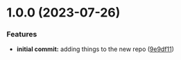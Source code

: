 # 1.0.0 (2023-07-26)


### Features

* **initial commit:** adding things to the new repo ([9e9df11](https://github.com/luvsscorpius/basic-google-calendar/commit/9e9df114332e3e8c53febd0bb85aef05854697ed))
